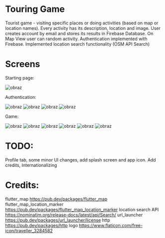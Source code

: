 # Touring Game
Tourist game - visiting specific places or doing activities (based on map or location names). Every activity has its description, location and image. User creates account by email and stores its results in Firebase Database. On Map View user can random activity. Authentication implemented with Firebase.
Implemented location search functionality (OSM API Search)

# Screens

Starting page:

![obraz](https://github.com/mis177/touring-game/assets/56123042/58286f10-0448-49e0-b5bc-d322e8d51a8b)



Authentication:

![obraz](https://github.com/mis177/touring-game/assets/56123042/ff186cbb-0895-48bf-8995-7adc721c5aaf)  ![obraz](https://github.com/mis177/touring-game/assets/56123042/a9695a2b-1c55-46de-8915-d14757061d96)
  ![obraz](https://github.com/mis177/touring-game/assets/56123042/de952d16-3bbc-4726-a85d-611895522207)  ![obraz](https://github.com/mis177/touring-game/assets/56123042/d8013ea2-93d9-4de7-a9da-08f38721c6a9)


Game:


![obraz](https://github.com/mis177/touring-game/assets/56123042/40337b9c-41dc-4c14-a0a9-17fc3391c46c)  ![obraz](https://github.com/mis177/touring-game/assets/56123042/e9da47d2-c8c5-4d84-9301-c5b3960db936)  ![obraz](https://github.com/mis177/touring-game/assets/56123042/4b08c83d-4584-4d0c-83b0-ad595542d79f)  ![obraz](https://github.com/mis177/touring-game/assets/56123042/0aa9516c-1df1-4115-9662-2213388efbaa)  ![obraz](https://github.com/mis177/touring-game/assets/56123042/b92dc146-05a3-4299-bb63-574282610bb8)  ![obraz](https://github.com/mis177/touring-game/assets/56123042/d87b2906-e474-4798-b84e-1660326eb047)






# TODO:
Profile tab, some minor UI changes, add splash screen and app icon. Add credits, Internationalizing 

# Credits:
flutter_map  https://pub.dev/packages/flutter_map
flutter_map_location_marker  https://pub.dev/packages/flutter_map_location_marker
location search API https://nominatim.org/release-docs/latest/api/Search/
url_launcher https://pub.dev/packages/url_launcher/license
http https://pub.dev/packages/http
logo https://www.flaticon.com/free-icon/traveller_3284582
